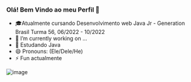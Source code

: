 ### Olá! Bem Vindo ao meu Perfil 👋

- 🎓Atualmente cursando Desenvolvimento web Java Jr - Generation Brasil Turma 56, 06/2022 - 10/2022
- 🔭 I’m currently working on ...
- 🌱 Estudando Java
- 😄 Pronouns: (Ele/Dele/He)
- ⚡ Fun actualmente


![image](https://user-images.githubusercontent.com/108341391/181084965-294ad1df-e147-4d8d-a353-297a79ed3216.png)



